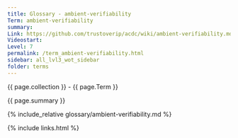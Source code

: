 ```yaml
---
title: Glossary - ambient-verifiability
Term: ambient-verifiability
summary: 
Link: https://github.com/trustoverip/acdc/wiki/ambient-verifiability.md
Videostart: 
Level: 7
permalink: /term_ambient-verifiability.html
sidebar: all_lvl3_wot_sidebar
folder: terms
---
```


{{ page.collection }} - {{ page.Term }}

   {{ page.summary }}

{% include_relative glossary/ambient-verifiability.md %}

 {% include links.html %} 
